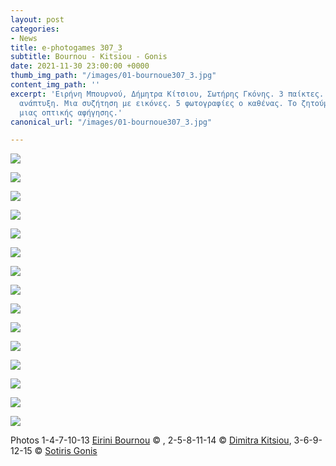 ```yaml
---
layout: post
categories:
- News
title: e-photogames 307_3
subtitle: Bournou - Kitsiou - Gonis
date: 2021-11-30 23:00:00 +0000
thumb_img_path: "/images/01-bournoue307_3.jpg"
content_img_path: ''
excerpt: 'Ειρήνη Μπουρνού, Δήμητρα Κίτσιου, Σωτήρης Γκόνης. 3 παίκτες. Μια συλλογική
  ανάπτυξη. Μια συζήτηση με εικόνες. 5 φωτογραφίες ο καθένας. Το ζητούμενο: Η επίτευξη
  μιας οπτικής αφήγησης.'
canonical_url: "/images/01-bournoue307_3.jpg"

---
```

![](/images/01-bournoue307_3.jpg)

![](/images/02-kitsioud307_3.jpg)

![](/images/03_gkoniss307_3.jpg)

![](/images/04-bournoue307_3.jpg)

![](/images/05-kitsioud307_3.jpg)

![](/images/06-gkoniss307_3.JPG)

![](/images/07-bournoue307_3.jpg)

![](/images/08-kitsioud307_3.jpg)

![](/images/09_gkoniss307_3.jpg)

![](/images/10-bournoue307_3.jpg)

![](/images/11-kitsioud307_3.jpg)

![](/images/12_gkoniss307_3.jpg)

![](/images/13-bournoue307_3.jpg)

![](/images/14-kitsioud307_3.jpg)

![](/images/15_gkoniss307_3.jpg)

Photos  1-4-7-10-13 <a href="https://www.facebook.com/eirini.bournou" target="blank"> Eirini Bournou</a> © , 2-5-8-11-14 © <a href="https://www.facebook.com/dimitra.kitsiou" target="blank"> Dimitra Kitsiou</a>, 3-6-9-12-15 © <a href="https://www.facebook.com/profile.php?id=550912249" target="blank"> Sotiris Gonis</a>